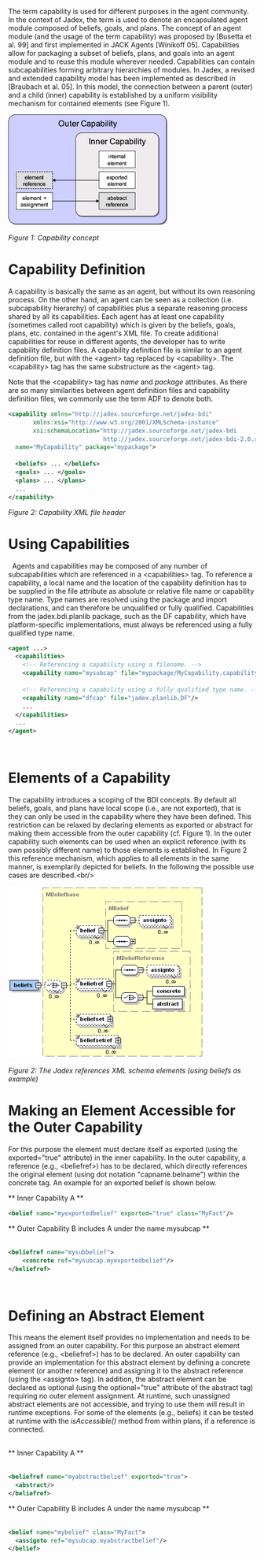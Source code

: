 The term capability is used for different purposes in the agent community. In the context of Jadex, the term is used to denote an encapsulated agent module composed of beliefs, goals, and plans. The concept of an agent module (and the usage of the term capability) was proposed by [Busetta et al. 99] and first implemented in JACK Agents [Winikoff 05]. Capabilities allow for packaging a subset of beliefs, plans, and goals into an agent module and to reuse this module wherever needed. Capabilities can contain subcapabilities forming arbitrary hierarchies of modules. In Jadex, a revised and extended capability model has been implemented as described in [Braubach et al. 05]. In this model, the connection between a parent (outer) and a child (inner) capability is established by a uniform visibility mechanism for contained elements (see Figure 1).

![](capability.png)

*Figure 1: Capability concept*

# Capability Definition


A capability is basically the same as an agent, but without its own reasoning process. On the other hand, an agent can be seen as a collection (i.e. subcapability hierarchy) of capabilities plus a separate reasoning process shared by all its capabilities. Each agent has at least one capability (sometimes called root capability) which is given by the beliefs, goals, plans, etc. contained in the agent's XML file. To create additional capabilities for reuse in different agents, the developer has to write capability definition files. A capability definition file is similar to an agent definition file, but with the &lt;agent&gt; tag replaced by &lt;capability&gt;. The &lt;capability&gt; tag has the same substructure as the &lt;agent&gt; tag.


Note that the &lt;capability&gt; tag has *name* and *package* attributes. As there are so many similarities between agent definition files and capability definition files, we commonly use the term ADF to denote both.


```xml
<capability xmlns="http://jadex.sourceforge.net/jadex-bdi"
       xmlns:xsi="http://www.w3.org/2001/XMLSchema-instance"
       xsi:schemaLocation="http://jadex.sourceforge.net/jadex-bdi
                           http://jadex.sourceforge.net/jadex-bdi-2.0.xsd"
  name="MyCapability" package="mypackage">
    
  <beliefs> ... </beliefs>
  <goals> ... </goals>
  <plans> ... </plans>
  ...
</capability>

```


*Figure 2: Capability XML file header*

# Using Capabilities
 
Agents and capabilities may be composed of any number of subcapabilities which are referenced in a &lt;capabilities&gt; tag. To reference a capability, a local name and the location of the capability definition has to be supplied in the file attribute as absolute or relative file name or capability type name. Type names are resolved using the package and import declarations, and can therefore be unqualified or fully qualified. Capabilities from the jadex.bdi.planlib package, such as the DF capability, which have platform-specific implementations, must always be referenced using a fully qualified type name.   
 

```xml
<agent ...>
  <capabilities>
    <!-- Referencing a capability using a filename. -->
    <capability name="mysubcap" file="mypackage/MyCapability.capability.xml"/>
        
    <!-- Referencing a capability using a fully qualified type name. -->
    <capability name="dfcap" file="jadex.planlib.DF"/>
    ...
  </capabilities>
  ...
</agent>

```
 

# Elements of a Capability

The capability introduces a scoping of the BDI concepts. By default all beliefs, goals, and plans have local scope (i.e., are not exported), that is they can only be used in the capability where they have been defined. This restriction can be relaxed by declaring elements as exported or abstract for making them accessible from the outer capability (cf. Figure 1). In the outer capability such elements can be used when an explicit reference (with its own possibly different name) to those elements is established. In Figure 2 this reference mechanism, which applies to all elements in the same manner, is exemplarily depicted for beliefs. In the following the possible use cases are described.&lt;br/&gt;

![](jadexreferencesadf.png)

*Figure 2: The Jadex references XML schema elements (using beliefs as example)*



# Making an Element Accessible for the Outer Capability


For this purpose the element must declare itself as exported (using the exported="true" attribute) in the inner capability. In the outer capability, a reference (e.g., &lt;beliefref&gt;) has to be declared, which directly references the original element (using dot notation "capname.belname") within the concrete tag. An example for an exported belief is shown below.
   

** Inner Capability A **

```xml
<belief name="myexportedbelief" exported="true" class="MyFact"/>

```


** Outer Capability B includes A under the name mysubcap **

```xml

<beliefref name="mysubbelief">
    <concrete ref="mysubcap.myexportedbelief"/>
</beliefref>

```
   

# Defining an Abstract Element

This means the element itself provides no implementation and needs to be assigned from an outer capability. For this purpose an abstract element reference (e.g., &lt;beliefref&gt;) has to be declared. An outer capability can provide an implementation for this abstract element by defining a concrete element (or another reference) and assigning it to the abstract reference (using the &lt;assignto&gt; tag). In addition, the abstract element can be declared as optional (using the optional="true" attribute of the abstract tag) requiring no outer element assignment. At runtime, such unassigned abstract elements are not accessible, and trying to use them will result in runtime exceptions. For some of the elements (e.g., beliefs) it can be tested at runtime with the *isAccessible()* method from within plans, if a reference is connected.\
   

** Inner Capability A **

```xml

<beliefref name="myabstractbelief" exported="true">
  <abstract/>
</beliefref>

```

** Outer Capability B includes A under the name mysubcap **

```xml

<belief name="mybelief" class="MyFact">
  <assignto ref="mysubcap.myabstractbelief"/>
</belief>

```
